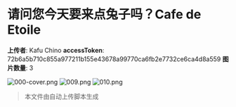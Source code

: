 # 请问您今天要来点兔子吗？Cafe de Etoile

**上传者**: Kafu Chino
**accessToken**: 72b6a5b710c855a977211b155e43678a99770ca6fb2e7732ce6ca4d8a559
**图片数量**: 3


![000-cover.png](https://im.gurl.eu.org/file/AgACAgEAAxkDAAIoHGewkhRet3PnIuqv6ahwrEn3q9z8AAK-rTEbp06JRarM9GkB1BygAQADAgADeQADNgQ.png)
![009.png](https://im.gurl.eu.org/file/AgACAgEAAxkDAAIoHWewkhbYqHTcQ7VNzuKZ5yTf4lZCAAK_rTEbp06JRbRzqfJKeljqAQADAgADeQADNgQ.png)
![010.png](https://im.gurl.eu.org/file/AgACAgEAAxkDAAIoHmewkhjqcw501_24V48t5L_4S1HhAALArTEbp06JRQUyj_U-XsFaAQADAgADeQADNgQ.png)


> 本文件由自动上传脚本生成